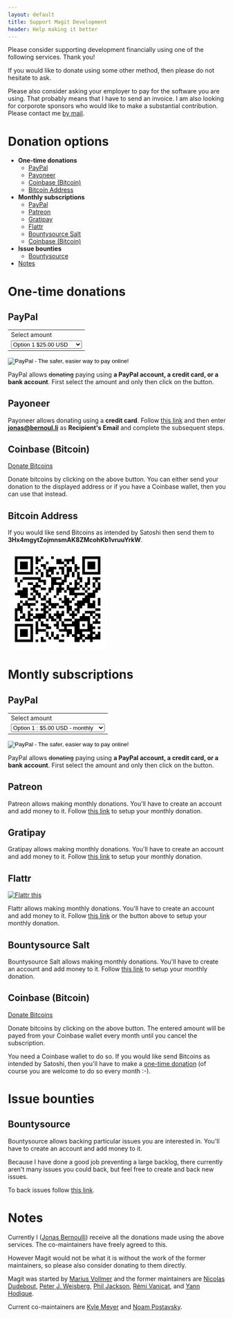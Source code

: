 ```yaml
---
layout: default
title: Support Magit Development
header: Help making it better
---
```


Please consider supporting development financially using one of the
following services. Thank you!

If you would like to donate using some other method, then please do
not hesitate to ask.

Please also consider asking your employer to pay for the software you
are using.  That probably means that I have to send an invoice.  I am
also looking for corporote sponsors who would like to make a
substantial contribution.  Please contact
me [by mail](mailto:jonas@bernoul.li).

# Donation options

* **One-time donations**
  * [PayPal](#paypal)
  * [Payoneer](#payoneer)
  * [Coinbase (Bitcoin)](#coinbase-bitcoin)
  * [Bitcoin Address](#bitcoin-address)
* **Monthly subscriptions**
  * [PayPal](#paypal-1)
  * [Patreon](#patreon)
  * [Gratipay](#gratipay)
  * [Flattr](#flattr)
  * [Bountysource Salt](#bountysource-salt)
  * [Coinbase (Bitcoin)](#coinbase-bitcoin-1)
* **Issue bounties**
  * [Bountysource](#bountysource)
* [Notes](#notes)

# One-time donations

## PayPal

<p>
  <form action="https://www.paypal.com/cgi-bin/webscr" method="post" target="_top">
    <input type="hidden" name="cmd" value="_s-xclick">
    <input type="hidden" name="hosted_button_id" value="E5VAL2TENJHXN">
    <table>
      <tr><td><input type="hidden" name="on0" value="Select amount">Select amount</td></tr><tr><td><select name="os0">
        <option value="Option 1">Option 1 $25.00 USD</option>
        <option value="Option 2">Option 2 $5.00 USD</option>
        <option value="Option 3">Option 3 $10.00 USD</option>
        <option value="Option 4">Option 4 $15.00 USD</option>
        <option value="Option 5">Option 5 $20.00 USD</option>
        <option value="Option 6">Option 6 $35.00 USD</option>
        <option value="Option 7">Option 7 $50.00 USD</option>
        <option value="Option 8">Option 8 $100.00 USD</option>
        <option value="Option 9">Option 9 $200.00 USD</option>
        <option value="Option 10">Option 10 $500.00 USD</option>
      </select> </td></tr>
    </table>
    <input type="hidden" name="currency_code" value="USD">
    <input type="image" src="https://www.paypalobjects.com/en_US/i/btn/btn_paynowCC_LG.gif" border="0" name="submit" alt="PayPal - The safer, easier way to pay online!">
    <img alt="" border="0" src="https://www.paypalobjects.com/en_US/i/scr/pixel.gif" width="1" height="1">
  </form>
</p>

PayPal allows <del>donating</del> paying using **a PayPal account, a
credit card, or a bank account**.  First select the amount and only
then click on the button.

## Payoneer

Payoneer allows donating using a **credit card**.  Follow
[this link][payoneer] and then enter **jonas@bernoul.li** as
**Recipient's Email** and complete the subsequent steps.

## Coinbase (Bitcoin)

<a class="coinbase-button"
   data-code="ff49118ff38dc965d03c1142b7357d12"
   data-button-style="donation_large"
   data-custom="magit-once"
   href="https://www.coinbase.com/checkouts/ff49118ff38dc965d03c1142b7357d12">
  Donate Bitcoins
</a>
<script src="https://www.coinbase.com/assets/button.js" type="text/javascript"></script>

Donate bitcoins by clicking on the above button.  You can either send
your donation to the displayed address or if you have a Coinbase
wallet, then you can use that instead.

## Bitcoin Address

If you would like send Bitcoins as intended by Satoshi then send them to
**3Hx4mgytZojmnsmAK8ZMcohKb1vruuYrkW**.

<img src="/img/bitcoin.png">

# Montly subscriptions

## PayPal

<p>
  <form action="https://www.paypal.com/cgi-bin/webscr" method="post" target="_top">
    <input type="hidden" name="cmd" value="_s-xclick">
    <input type="hidden" name="hosted_button_id" value="DVMEM9DFA7UHS">
    <table>
      <tr><td><input type="hidden" name="on0" value="Select amount">Select amount</td></tr><tr><td><select name="os0">
        <option value="Option 1">Option 1 : $5.00 USD - monthly</option>
        <option value="Option 2">Option 2 : $2.00 USD - monthly</option>
        <option value="Option 3">Option 3 : $10.00 USD - monthly</option>
        <option value="Option 4">Option 4 : $20.00 USD - monthly</option>
        <option value="Option 5">Option 5 : $1.00 USD - weekly</option>
        <option value="Option 6">Option 6 : $2.00 USD - weekly</option>
        <option value="Option 7">Option 7 : $3.00 USD - weekly</option>
        <option value="Option 8">Option 8 : $4.00 USD - weekly</option>
        <option value="Option 9">Option 9 : $5.00 USD - weekly</option>
        <option value="Option 10">Option 10 : $10.00 USD - weekly</option>
      </select> </td></tr>
    </table>
    <input type="hidden" name="currency_code" value="USD">
    <input type="image" src="https://www.paypalobjects.com/en_US/i/btn/btn_subscribeCC_LG.gif" border="0" name="submit" alt="PayPal - The safer, easier way to pay online!">
    <img alt="" border="0" src="https://www.paypalobjects.com/en_US/i/scr/pixel.gif" width="1" height="1">
  </form>
</p>

PayPal allows <del>donating</del> paying using **a PayPal account, a
credit card, or a bank account**.  First select the amount and only
then click on the button.

## Patreon

Patreon allows making monthly donations.  You'll have to create an
account and add money to it.  Follow [this link][patreon] to setup
your monthly donation.

## Gratipay

Gratipay allows making monthly donations.  You'll have to create an
account and add money to it.  Follow [this link][gratipay] to setup
your monthly donation.

## Flattr

<a href="https://flattr.com/submit/auto?user_id=tarsius&url=http%3A%2F%2Fmagit.vc&title=Magit!%20A%20Git%20Porcelain%20inside%20Emacs&">
  <img src="//button.flattr.com/flattr-badge-large.png" alt="Flattr this" title="Flattr this" border="0">
</a>

Flattr allows making monthly donations.  You'll have to create an
account and add money to it.  Follow [this link][flattr] or the button
above to setup your monthly donation.

## Bountysource Salt

Bountysource Salt allows making monthly donations.  You'll have to
create an account and add money to it.
Follow [this link][bountysource-salt] to setup your monthly donation.

## Coinbase (Bitcoin)

<a class="coinbase-button"
   data-code="d8c9acadc2027c0a0034dd21e820d11b"
   data-button-style="subscription_large"
   data-custom="magit-monthly"
   href="https://www.coinbase.com/checkouts/d8c9acadc2027c0a0034dd21e820d11b">
  Donate Bitcoins
</a>
<script src="https://www.coinbase.com/assets/button.js" type="text/javascript"></script>

Donate bitcoins by clicking on the above button.  The entered amount
will be payed from your Coinbase wallet every month until you cancel
the subscription.

You need a Coinbase wallet to do so.  If you would like send Bitcoins
as intended by Satoshi, then you'll have to make
a [one-time donation](#bitcoin-address) (of course you are welcome to
do so every month :-).

# Issue bounties

## Bountysource

Bountysource allows backing particular issues you are interested in.
You'll have to create an account and add money to it.

Because I have done a good job preventing a large backlog, there
currently aren't many issues you could back, but feel free to create
and back new issues.

To back issues follow [this link][bountysource].

# Notes

Currently I ([Jonas Bernoulli][jonas]) receive all the donations made
using the above services.  The co-maintainers have freely agreed to
this.

However Magit would not be what it is without the work of the former
maintainers, so please also consider donating to them directly.

Magit was started by [Marius Vollmer][marius] and the former
maintainers are [Nicolas Dudebout][nicolas], [Peter J. Weisberg][peter],
[Phil Jackson][phil], [Rémi Vanicat][remi], and [Yann Hodique][yann].

Current co-maintainers are [Kyle Meyer][kyle] and [Noam Postavsky][noam].

[payoneer]:          https://load.payoneer.com
[patreon]:           https://www.patreon.com/tarsius
[gratipay]:          https://gratipay.com/magit
[flattr]:            https://flattr.com/thing/4143008
[bountysource]:      https://www.bountysource.com/teams/magit
[bountysource-salt]: https://salt.bountysource.com/teams/magit

[jonas]:   https://emacsair.me
[kyle]:    https://github.com/kyleam
[marius]:  https://github.com/mvollmer
[nicolas]: http://dudebout.com
[noam]:    https://github.com/npostavs
[peter]:   https://github.com/pjweisberg
[phil]:    https://github.com/philjackson
[remi]:    https://github.com/vanicat
[yann]:    http://www.hodique.info
